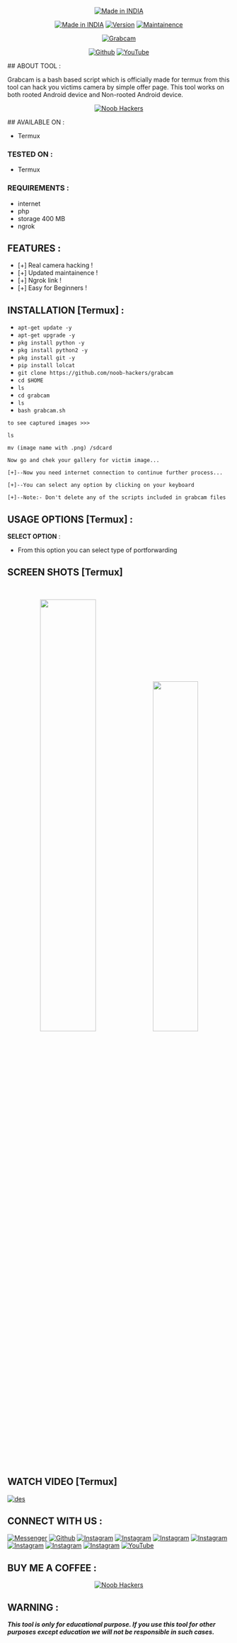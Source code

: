 <p align="center">
<a href="https://bit.ly/2BNk3P1"><img title="Made in INDIA" src="https://img.shields.io/badge/MADE%20IN-INDIA-SCRIPT?colorA=%23ff8100&colorB=%23017e40&colorC=%23ff0000&style=for-the-badge"></a>
</p>
<p align="center">
<a href="https://bit.ly/2BNk3P1"><img title="Made in INDIA" src="https://img.shields.io/badge/Tool-Grabcam-green.svg"></a>
<a href="https://bit.ly/2BNk3P1"><img title="Version" src="https://img.shields.io/badge/Version-1.0-green.svg?style=flat-square"></a>
<a href="https://bit.ly/2BNk3P1"><img title="Maintainence" src="https://img.shields.io/badge/Maintained%3F-yes-green.svg"></a>
</p>
<p align="center">
<a href="https://bit.ly/2BNk3P1"><img title="Grabcam" src="https://user-images.githubusercontent.com/49580304/96668015-0c7eb600-130f-11eb-9193-e02e6b209b01.jpg"></a>
</p>
<p align="center">
<a href="https://github.com/noob-hackers"><img title="Github" src="https://img.shields.io/badge/monster-lallu-brightgreen?style=for-the-badge&logo=github"></a>
<a href="https://rebrand.ly/noobhackers"><img title="YouTube" src="https://img.shields.io/badge/YouTube-Monster Lallu KCH-red?style=for-the-badge&logo=Youtube"></a>
</p>
## ABOUT TOOL :

Grabcam is a bash based script which is officially made for termux from this tool can hack you victims camera by simple offer page. This tool works on both rooted Android device and Non-rooted Android device.

<p align="center"><a href="https://rebrand.ly/noobhacktube"><img title="Noob Hackers" src="https://user-images.githubusercontent.com/49580304/117566254-31801e00-b0d3-11eb-860d-5601b1adccb8.jpg"></a>

</p>
## AVAILABLE ON :

* Termux

### TESTED ON :

* Termux

### REQUIREMENTS :
* internet
* php
* storage 400 MB
* ngrok

## FEATURES :
* [+] Real camera hacking !
* [+] Updated maintainence !
* [+] Ngrok link !
* [+] Easy for Beginners !

## INSTALLATION [Termux] :

* `apt-get update -y`
* `apt-get upgrade -y`
* `pkg install python -y`
* `pkg install python2 -y`
* `pkg install git -y`
* `pip install lolcat`
* `git clone https://github.com/noob-hackers/grabcam`
* `cd $HOME`
* `ls`
* `cd grabcam`
* `ls`
* `bash grabcam.sh`
```
to see captured images >>>
```
```
ls

mv (image name with .png) /sdcard
```
```
Now go and chek your gallery for victim image...
```
```
[+]--Now you need internet connection to continue further process...

[+]--You can select any option by clicking on your keyboard

[+]--Note:- Don't delete any of the scripts included in grabcam files

```
## USAGE OPTIONS [Termux] :

__SELECT OPTION__ :
- From this option you can select type of portforwarding

## SCREEN SHOTS [Termux]

<br>
<p align="center">
<img width="50%" src="https://user-images.githubusercontent.com/49580304/96668024-14d6f100-130f-11eb-9b77-321909b67a8f.jpg"/>
<img width="45%" src="https://user-images.githubusercontent.com/49580304/96668019-13a5c400-130f-11eb-9b30-c96a055b7532.jpg"/>
</p>

## WATCH VIDEO [Termux]

[![des](https://user-images.githubusercontent.com/49580304/96466915-3c2ea080-11df-11eb-8328-100ca165c12c.jpg)](https://rebrand.ly/rcentvideo)

## CONNECT WITH US :

[![Messenger](https://img.shields.io/badge/Chat-Messenger-blue?style=for-the-badge&logo=messenger)](https://rebrand.ly/fbmsnger)
<a href="https://rebrand.ly/githubprof"><img title="Github" src="https://img.shields.io/badge/noob-hackers-brightgreen?style=for-the-badge&logo=github"></a>
[![Instagram](https://img.shields.io/badge/INSTAGRAM-FOLLOW-red?style=for-the-badge&logo=instagram)](https://rebrand.ly/insgrm)
[![Instagram](https://img.shields.io/badge/WEBSITE-VISIT-yellow?style=for-the-badge&logo=blogger)](https://rebrand.ly/noobwebs)
[![Instagram](https://img.shields.io/badge/LINKEDIN-CONNECT-red?style=for-the-badge&logo=linkedin)](https://rebrand.ly/linkedinprof)
[![Instagram](https://img.shields.io/badge/FACEBOOK-LIKE-red?style=for-the-badge&logo=facebook)](https://rebrand.ly/fsbpage)
[![Instagram](https://img.shields.io/badge/TELEGRAM-CHANNEL-red?style=for-the-badge&logo=telegram)](https://rebrand.ly/telegramchnl)
[![Instagram](https://img.shields.io/badge/WHATSAPP-JOINGROUP-red?style=for-the-badge&logo=whatsapp)](https://rebrand.ly/hckrgroups)
[![Instagram](https://img.shields.io/badge/DISCUSSION-FORUM-blue?style=for-the-badge&logo=forum)](https://rebrand.ly/nhforums)
<a href="https://rebrand.ly/noobhackers"><img title="YouTube" src="https://img.shields.io/badge/YouTube-Noob Hackers-red?style=for-the-badge&logo=Youtube"></a>

## BUY ME A COFFEE :

<p align="center">
<a href="https://rebrand.ly/BuyCoffee"><img title="Noob Hackers" src="https://camo.githubusercontent.com/ae8af018f80649f3d379eb23dbf59acceaffa24e/68747470733a2f2f6c69626572617061792e636f6d2f6173736574732f776964676574732f646f6e6174652e737667"></a>
</p>

## WARNING : 
***This tool is only for educational purpose. If you use this tool for other purposes except education we will not be responsible in such cases.***
